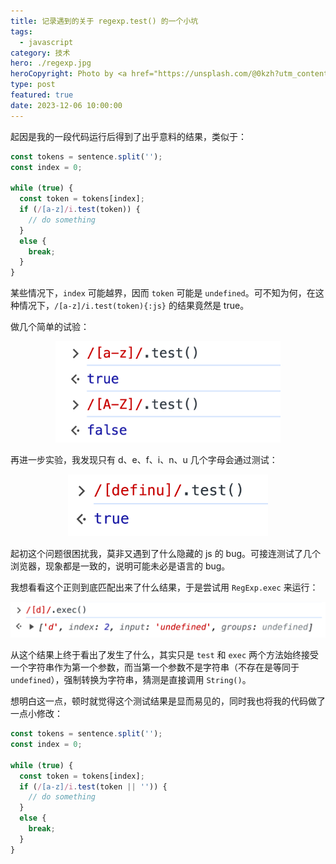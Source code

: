 ```yaml
---
title: 记录遇到的关于 regexp.test() 的一个小坑
tags:
  - javascript
category: 技术
hero: ./regexp.jpg
heroCopyright: Photo by <a href="https://unsplash.com/@0kzh?utm_content=creditCopyText&utm_medium=referral&utm_source=unsplash">Kelvin Zhang</a> on <a href="https://unsplash.com/photos/waterfalls-in-the-middle-of-the-forest-wbT6lgsKBQo?utm_content=creditCopyText&utm_medium=referral&utm_source=unsplash">Unsplash</a>
type: post
featured: true
date: 2023-12-06 10:00:00
---
```


起因是我的一段代码运行后得到了出乎意料的结果，类似于：

```javascript
const tokens = sentence.split('');
const index = 0;

while (true) {
  const token = tokens[index];
  if (/[a-z]/i.test(token)) {
    // do something
  }
  else {
    break;
  }
}
```

某些情况下，`index` 可能越界，因而 `token` 可能是 `undefined`。可不知为何，在这种情况下，`/[a-z]/i.test(token){:js}` 的结果竟然是 true。

做几个简单的试验：

<div><div style="max-width: 360px; margin: 0 auto" class="mix-light mix-both">

![](./regexp/1.png)

</div></div>

再进一步实验，我发现只有 d、e、f、i、n、u 几个字母会通过测试：

<div><div style="max-width: 320px; margin: 0 auto" class="mix-light mix-both">

![](./regexp/2.png)

</div></div>

起初这个问题很困扰我，莫非又遇到了什么隐藏的 js 的 bug。可接连测试了几个浏览器，现象都是一致的，说明可能未必是语言的 bug。

我想看看这个正则到底匹配出来了什么结果，于是尝试用 `RegExp.exec` 来运行：

<div><div style="max-width: 560px; margin: 0 auto" class="mix-light mix-both">

![](./regexp/3.png)

</div></div>

从这个结果上终于看出了发生了什么，其实只是 `test` 和 `exec` 两个方法始终接受一个字符串作为第一个参数，而当第一个参数不是字符串（不存在是等同于 `undefined`），强制转换为字符串，猜测是直接调用 `String()`。

想明白这一点，顿时就觉得这个测试结果是显而易见的，同时我也将我的代码做了一点小修改：

```javascript
const tokens = sentence.split('');
const index = 0;

while (true) {
  const token = tokens[index];
  if (/[a-z]/i.test(token || '')) {
    // do something
  }
  else {
    break;
  }
}
```
